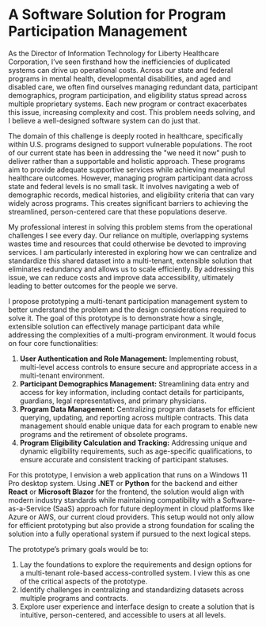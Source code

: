 # A Software Solution for Program Participation Management
As the Director of Information Technology for Liberty Healthcare Corporation, I’ve seen firsthand how the inefficiencies of duplicated systems can drive up operational costs. Across our state and federal programs in mental health, developmental disabilities, and aged and disabled care, we often find ourselves managing redundant data, participant demographics, program participation, and eligibility status spread across multiple proprietary systems. Each new program or contract exacerbates this issue, increasing complexity and cost. This problem needs solving, and I believe a well-designed software system can do just that.

The domain of this challenge is deeply rooted in healthcare, specifically within U.S. programs designed to support vulnerable populations. The root of our current state has been in addressing the "we need it now" push to deliver rather than a supportable and holistic approach. These programs aim to provide adequate supportive services while achieving meaningful healthcare outcomes. However, managing program participant data across state and federal levels is no small task. It involves navigating a web of demographic records, medical histories, and eligibility criteria that can vary widely across programs. This creates significant barriers to achieving the streamlined, person-centered care that these populations deserve.

My professional interest in solving this problem stems from the operational challenges I see every day. Our reliance on multiple, overlapping systems wastes time and resources that could otherwise be devoted to improving services. I am particularly interested in exploring how we can centralize and standardize this shared dataset into a multi-tenant, extensible solution that eliminates redundancy and allows us to scale efficiently. By addressing this issue, we can reduce costs and improve data accessibility, ultimately leading to better outcomes for the people we serve.

I propose prototyping a multi-tenant participation management system to better understand the problem and the design considerations required to solve it. The goal of this prototype is to demonstrate how a single, extensible solution can effectively manage participant data while addressing the complexities of a multi-program environment. It would focus on four core functionalities:

1. **User Authentication and Role Management:** Implementing robust, multi-level access controls to ensure secure and appropriate access in a multi-tenant environment.
2. **Participant Demographics Management:** Streamlining data entry and access for key information, including contact details for participants, guardians, legal representatives, and primary physicians.
3. **Program Data Management:** Centralizing program datasets for efficient querying, updating, and reporting across multiple contracts. This data management should enable unique data for each program to enable new programs and the retirement of obsolete programs.
4. **Program Eligibility Calculation and Tracking:** Addressing unique and dynamic eligibility requirements, such as age-specific qualifications, to ensure accurate and consistent tracking of participant statuses.
	
For this prototype, I envision a web application that runs on a Windows 11 Pro desktop system. Using **.NET** or **Python** for the backend and either **React** or **Microsoft Blazor** for the frontend, the solution would align with modern industry standards while maintaining compatibility with a Software-as-a-Service (SaaS) approach for future deployment in cloud platforms like Azure or AWS, our current cloud providers. This setup would not only allow for efficient prototyping but also provide a strong foundation for scaling the solution into a fully operational system if pursued to the next logical steps.

The prototype’s primary goals would be to:

1. Lay the foundations to explore the requirements and design options for a multi-tenant role-based access-controlled system. I view this as one of the critical aspects of the prototype.
2. Identify challenges in centralizing and standardizing datasets across multiple programs and contracts.
3. Explore user experience and interface design to create a solution that is intuitive, person-centered, and accessible to users at all levels.
	

